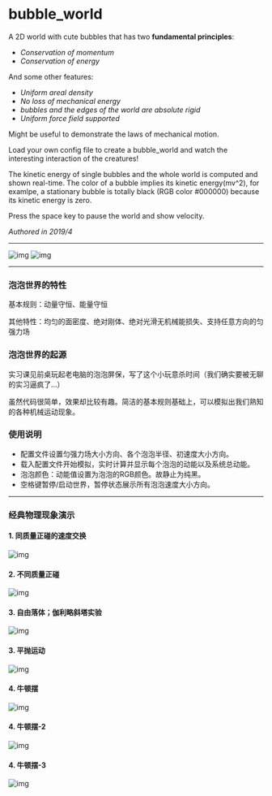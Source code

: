 # bubble_world
A 2D world with cute bubbles that has two **fundamental principles**:

- *Conservation of momentum*
- *Conservation of energy*

And some other features:
- *Uniform areal density*
- *No loss of mechanical energy*
- *bubbles and the edges of the world are absolute rigid*
- *Uniform force field supported*

Might be useful to demonstrate the laws of mechanical motion.

Load your own config file to create a bubble_world and watch the interesting interaction of the creatures!

The kinetic energy of single bubbles and the whole world is computed and shown real-time. The color of a bubble implies its kinetic energy(mv^2), for examlpe, a stationary bubble is totally black (RGB color #000000) because its kinetic energy is zero. 

Press the space key to pause the world and show velocity.

*Authored in 2019/4*

***
![img](https://github.com/lichengchen/bubble_world/blob/main/gifs/6-1.gif) 
![img](https://github.com/lichengchen/bubble_world/blob/main/gifs/6-7.gif) 
***

### 泡泡世界的特性
基本规则：动量守恒、能量守恒

其他特性：均匀的面密度、绝对刚体、绝对光滑无机械能损失、支持任意方向的匀强力场

### 泡泡世界的起源
实习课见前桌玩起老电脑的泡泡屏保，写了这个小玩意杀时间（我们确实要被无聊的实习逼疯了...）

虽然代码很简单，效果却比较有趣。简洁的基本规则基础上，可以模拟出我们熟知的各种机械运动现象。

### 使用说明
- 配置文件设置匀强力场大小方向、各个泡泡半径、初速度大小方向。
- 载入配置文件开始模拟，实时计算并显示每个泡泡的动能以及系统总动能。
- 泡泡颜色：动能值设置为泡泡的RGB颜色。故静止为纯黑。
- 空格键暂停/启动世界，暂停状态展示所有泡泡速度大小方向。

***
### 经典物理现象演示
#### 1. 同质量正碰的速度交换
![img](https://github.com/lichengchen/bubble_world/blob/main/gifs/6-2.gif) 

#### 2. 不同质量正碰
![img](https://github.com/lichengchen/bubble_world/blob/main/gifs/6-3.gif) 

#### 3. 自由落体；伽利略斜塔实验
![img](https://github.com/lichengchen/bubble_world/blob/main/gifs/6-4.gif) 

#### 3. 平抛运动
![img](https://github.com/lichengchen/bubble_world/blob/main/gifs/6-5.gif) 

#### 4. 牛顿摆
![img](https://github.com/lichengchen/bubble_world/blob/main/gifs/6-5.gif) 

#### 4. 牛顿摆-2
![img](https://github.com/lichengchen/bubble_world/blob/main/gifs/6-6.gif) 

#### 4. 牛顿摆-3
![img](https://github.com/lichengchen/bubble_world/blob/main/gifs/6-7.gif) 

